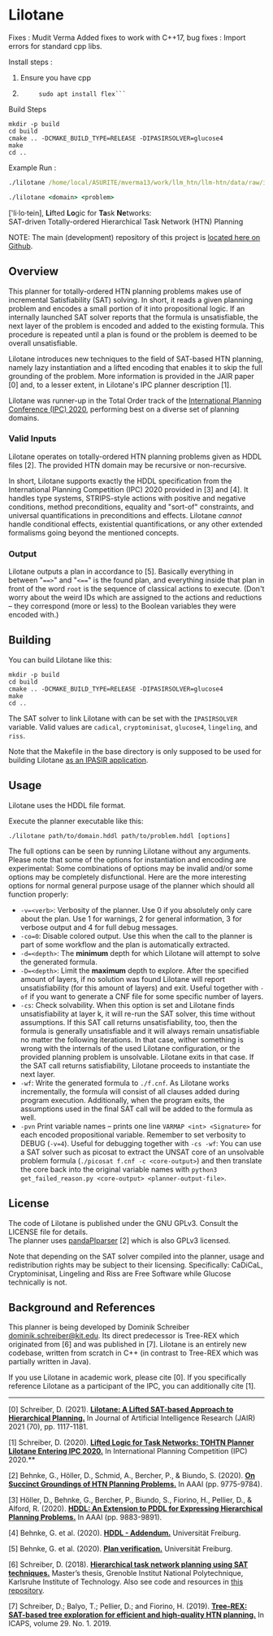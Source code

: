 # Lilotane
Fixes : Mudit Verma
Added fixes to work with C++17, bug fixes : Import errors for standard cpp libs.

Install steps : 

1. Ensure you have cpp 
2. ```  sudo apt install bison    
        sudo apt install flex```

Build Steps 

```
mkdir -p build
cd build
cmake .. -DCMAKE_BUILD_TYPE=RELEASE -DIPASIRSOLVER=glucose4
make
cd ..
```

Example Run :

```cmd 
./lilotane /home/local/ASURITE/mverma13/work/llm_htn/llm-htn/data/raw/ipc/ipc2023-domains/total-order/Satellite-GTOHP/domain.hddl /home/local/ASURITE/mverma13/work/llm_htn/llm-htn/data/raw/ipc/ipc2023-domains/total-order/Satellite-GTOHP/p01.hddl
```

```cmd 
./lilotane <domain> <problem>
```


\['li·lo·tein], **Li**fted **Lo**gic for **Ta**sk **Ne**tworks:  
SAT-driven Totally-ordered Hierarchical Task Network (HTN) Planning  

NOTE: The main (development) repository of this project is [located here on Github](https://github.com/domschrei/lilotane).

## Overview

This planner for totally-ordered HTN planning problems makes use of incremental Satisfiability (SAT) solving. In short, it reads a given planning problem and encodes a small portion of it into propositional logic. If an internally launched SAT solver reports that the formula is unsatisfiable, the next layer of the problem is encoded and added to the existing formula. This procedure is repeated until a plan is found or the problem is deemed to be overall unsatisfiable.

Lilotane introduces new techniques to the field of SAT-based HTN planning, namely lazy instantiation and a lifted encoding that enables it to skip the full grounding of the problem. More information is provided in the JAIR paper [0] and, to a lesser extent, in Lilotane's IPC planner description [1].

Lilotane was runner-up in the Total Order track of the [International Planning Conference (IPC) 2020](http://ipc2020.hierarchical-task.net/), performing best on a diverse set of planning domains.

### Valid Inputs

Lilotane operates on totally-ordered HTN planning problems given as HDDL files [2]. The provided HTN domain may be recursive or non-recursive.

In short, Lilotane supports exactly the HDDL specification from the International Planning Competition (IPC) 2020 provided in [3] and [4].
It handles type systems, STRIPS-style actions with positive and negative conditions, method preconditions, equality and "sort-of" constraints, and universal quantifications in preconditions and effects.
Lilotane _cannot_ handle conditional effects, existential quantifications, or any other extended formalisms going beyond the mentioned concepts.

### Output

Lilotane outputs a plan in accordance to [5]. Basically everything in between "`==>`" and "`<==`" is the found plan, and everything inside that plan in front of the word `root` is the sequence of classical actions to execute. 
(Don't worry about the weird IDs which are assigned to the actions and reductions – they correspond (more or less) to the Boolean variables they were encoded with.)

## Building

You can build Lilotane like this:

```
mkdir -p build
cd build
cmake .. -DCMAKE_BUILD_TYPE=RELEASE -DIPASIRSOLVER=glucose4
make
cd ..
```

The SAT solver to link Lilotane with can be set with the `IPASIRSOLVER` variable. Valid values are `cadical`, `cryptominisat`, `glucose4`, `lingeling`, and `riss`.

Note that the Makefile in the base directory is only supposed to be used for building Lilotane [as an IPASIR application](https://github.com/biotomas/ipasir).

## Usage

Lilotane uses the HDDL file format.

Execute the planner executable like this:
```
./lilotane path/to/domain.hddl path/to/problem.hddl [options]
```

The full options can be seen by running Lilotane without any arguments.
Please note that some of the options for instantiation and encoding are experimental: Some combinations of options may be invalid and/or some options may be completely disfunctional. 
Here are the more interesting options for normal general purpose usage of the planner which should all function properly:

* `-v=<verb>`: Verbosity of the planner. Use 0 if you absolutely only care about the plan. Use 1 for warnings, 2 for general information, 3 for verbose output and 4 for full debug messages.
* `-co=0`: Disable colored output. Use this when the call to the planner is part of some workflow and the plan is automatically extracted.
* `-d=<depth>`: The **minimum** depth for which Lilotane will attempt to solve the generated formula. 
* `-D=<depth>`: Limit the **maximum** depth to explore. After the specified amount of layers, if no solution was found Lilotane will report unsatisfiability (for this amount of layers) and exit. Useful together with `-of` if you want to generate a CNF file for some specific number of layers.
* `-cs`: Check solvability. When this option is set and Lilotane finds unsatisfiability at layer k, it will re-run the SAT solver, this time without assumptions. If this SAT call returns unsatisfiability, too, then the formula is generally unsatisfiable and it will always remain unsatisfiable no matter the following iterations. In that case, wither something is wrong with the internals of the used Lilotane configuration, or the provided planning problem is unsolvable. Lilotane exits in that case. If the SAT call returns satisfiability, Lilotane proceeds to instantiate the next layer.
* `-wf`: Write the generated formula to `./f.cnf`. As Lilotane works incrementally, the formula will consist of all clauses added during program execution. Additionally, when the program exits, the assumptions used in the final SAT call will be added to the formula as well.
* `-pvn` Print variable names – prints one line `VARMAP <int> <Signature>` for each encoded propositional variable. Remember to set verbosity to DEBUG (`-v=4`). Useful for debugging together with `-cs -wf`: You can use a SAT solver such as picosat to extract the UNSAT core of an unsolvable problem formula (`./picosat f.cnf -c <core-output>`) and then translate the core back into the original variable names with `python3 get_failed_reason.py <core-output> <planner-output-file>`.

## License

The code of Lilotane is published under the GNU GPLv3. Consult the LICENSE file for details.  
The planner uses [pandaPIparser](https://github.com/panda-planner-dev/pandaPIparser) [2] which is also GPLv3 licensed.

Note that depending on the SAT solver compiled into the planner, usage and redistribution rights may be subject to their licensing.
Specifically: CaDiCaL, Cryptominisat, Lingeling and Riss are Free Software while Glucose technically is not.

## Background and References

This planner is being developed by Dominik Schreiber <dominik.schreiber@kit.edu>. Its direct predecessor is Tree-REX which originated from [6] and was published in [7]. Lilotane is an entirely new codebase, written from scratch in C++ (in contrast to Tree-REX which was partially written in Java).

If you use Lilotane in academic work, please cite [0]. If you specifically reference Lilotane as a participant of the IPC, you can additionally cite [1].

---

[0] Schreiber, D. (2021). [**Lilotane: A Lifted SAT-based Approach to Hierarchical Planning.**](https://doi.org/10.1613/jair.1.12520) In Journal of Artificial Intelligence Research (JAIR) 2021 (70), pp. 1117-1181.

[1] Schreiber, D. (2020). [**Lifted Logic for Task Networks: TOHTN Planner Lilotane Entering IPC 2020.**](https://dominikschreiber.de/papers/2020-ipc-lilotane.pdf) In International Planning Competition (IPC) 2020.**

[2] Behnke, G., Höller, D., Schmid, A., Bercher, P., & Biundo, S. (2020). [**On Succinct Groundings of HTN Planning Problems.**](https://www.uni-ulm.de/fileadmin/website_uni_ulm/iui.inst.090/Publikationen/2020/AAAI-BehnkeG.1770.pdf) In AAAI (pp. 9775-9784).

[3] Höller, D., Behnke, G., Bercher, P., Biundo, S., Fiorino, H., Pellier, D., & Alford, R. (2020). [**HDDL: An Extension to PDDL for Expressing Hierarchical Planning Problems.**](https://www.uni-ulm.de/fileadmin/website_uni_ulm/iui.inst.090/Publikationen/2020/Hoeller2020HDDL.pdf) In AAAI (pp. 9883-9891).

[4] Behnke, G. et al. (2020). [**HDDL - Addendum.**](http://gki.informatik.uni-freiburg.de/competition/hddl.pdf) Universität Freiburg.

[5] Behnke, G. et al. (2020). [**Plan verification.**](http://gki.informatik.uni-freiburg.de/ipc2020/format.pdf) Universität Freiburg.

[6] Schreiber, D. (2018). [**Hierarchical task network planning using SAT techniques.**](https://baldur.iti.kit.edu/theses/schreiber.pdf) Master’s thesis, Grenoble Institut National Polytechnique, Karlsruhe Institute of Technology. Also see code and resources in [this repository](https://gitlab.com/domschrei/htn-sat).

[7] Schreiber, D.; Balyo, T.; Pellier, D.; and Fiorino, H. (2019). [**Tree-REX: SAT-based tree exploration for efficient and high-quality HTN planning.**](https://algo2.iti.kit.edu/balyo/papers/treerex.pdf) In ICAPS, volume 29. No. 1. 2019.

